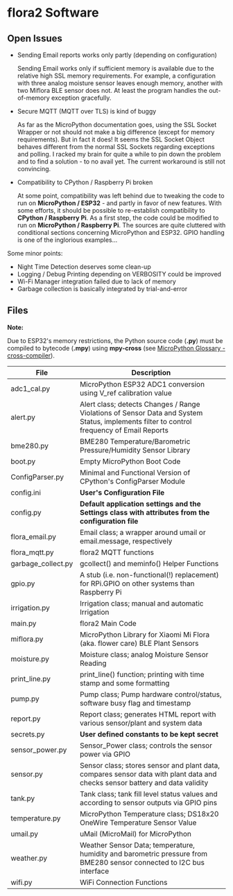 # flora2 Software

## Open Issues

- Sending Email reports works only partly (depending on configuration)

    Sending Email works only if sufficient memory is available due to the relative high SSL memory requirements. For example, a configuration with three analog moisture sensor leaves enough memory, another with two Miflora BLE sensor does not. At least the program handles the out-of-memory exception gracefully.

- Secure MQTT (MQTT over TLS) is kind of buggy

    As far as the MicroPython documentation goes, using the SSL Socket Wrapper or not should not make a big difference (except for memory requirements). But in fact it does! It seems the SSL Socket Object behaves different from the normal SSL Sockets regarding exceptions and polling. I racked my brain for quite a while to pin down the problem and to find a solution - to no avail yet. The current workaround is still not convincing.
    
- Compatibility to CPython / Raspberry Pi broken

    At some point, compatibility was left behind due to tweaking the code to run on **MicroPython / ESP32** - and partly in favor of new features. With some efforts, it should be possible to re-establish compatibility to **CPython / Raspberry Pi**. As a first step, the code could be modified to run on **MicroPython / Raspberry Pi**.
    The sources are quite cluttered with conditional sections concerning MicroPython and ESP32. GPIO handling is one of the inglorious examples...


Some minor points:
- Night Time Detection deserves some clean-up
- Logging / Debug Printing depending on VERBOSITY could be improved
- Wi-Fi Manager integration failed due to lack of memory
- Garbage collection is basically integrated by trial-and-error 


## Files

**Note:**

Due to ESP32's memory restrictions, the Python source code (**.py**) must be compiled to bytecode (**.mpy**) using **mpy-cross** (see  [MicroPython Glossary - cross-compiler](https://docs.micropython.org/en/latest/reference/glossary.html#term-cross-compiler)).

<table>
<thead>
  <tr>
    <th>File</th>
    <th>Description</th>
  </tr>
</thead>
<tbody>
  <tr>
    <td>adc1_cal.py</td>
    <td>MicroPython ESP32 ADC1 conversion using V_ref calibration value</td>
  </tr>
  <tr>
    <td>alert.py</td>
    <td>Alert class; detects Changes / Range Violations of Sensor Data and System Status, implements filter to control frequency of Email Reports</td>
  </tr>
  <tr>
    <td>bme280.py</td>
    <td>BME280 Temperature/Barometric Pressure/Humidity Sensor Library</td>
  </tr>
  <tr>
    <td>boot.py</td>
    <td>Empty MicroPython Boot Code</td>
  </tr>
  <tr>
    <td>ConfigParser.py</td>
    <td>Minimal and Functional Version of CPython's ConfigParser Module</td>
  </tr>
  <tr>
    <td>config.ini</td>
    <td><b>User's Configuration File</b></td>
  </tr>
  <tr>
    <td>config.py</td>
    <td><b>Default application settings and the Settings class with attributes from the configuration file</b></td>
  </tr>
  <tr>
    <td>flora_email.py</td>
    <td>Email class; a wrapper around umail or email.message, respectively</td>
  </tr>
  <tr>
    <td>flora_mqtt.py</td>
    <td>flora2 MQTT functions</td>
  </tr>
  <tr>
    <td>garbage_collect.py</td>
    <td>gcollect() and meminfo() Helper Functions</td>
  </tr>
  <tr>
    <td>gpio.py</td>
    <td>A stub (i.e. non-functional(!) replacement) for RPi.GPIO on other systems than Raspberry Pi</td>
  </tr>
  <tr>
    <td>irrigation.py</td>
    <td>Irrigation class; manual and automatic Irrigation</td>
  </tr>
  <tr>
    <td>main.py</td>
    <td>flora2 Main Code</td>
  </tr>
  <tr>
    <td>miflora.py</td>
    <td>MicroPython Library for Xiaomi Mi Flora (aka. flower care) BLE Plant Sensors</td>
  </tr>
  <tr>
    <td>moisture.py</td>
    <td>Moisture class; analog Moisture Sensor Reading</td>
  </tr>
  <tr>
    <td>print_line.py</td>
    <td>print_line() function; printing with time stamp and some formatting</td>
  </tr>
  <tr>
    <td>pump.py</td>
    <td>Pump class; Pump hardware control/status, software busy flag and timestamp</td>
  </tr>
  <tr>
    <td>report.py</td>
    <td>Report class; generates HTML report with various sensor/plant and system data</td>
  </tr>
  <tr>
    <td>secrets.py</td>
    <td><b>User defined constants to be kept secret</b></td>
  </tr>
  <tr>
    <td>sensor_power.py</td>
    <td>Sensor_Power class; controls the sensor power via GPIO</td>
  </tr>
  <tr>
    <td>sensor.py</td>
    <td>Sensor class; stores sensor and plant data, compares sensor data with plant data and checks sensor battery and data validity</td>
  </tr>
  <tr>
    <td>tank.py</td>
    <td>Tank class; tank fill level status values <low> and <empty> according to sensor outputs via GPIO pins</td>
  </tr>
  <tr>
    <td>temperature.py</td>
    <td>MicroPython Temperature class; DS18x20 OneWire Temperature Sensor Value</td>
  </tr>
  <tr>
    <td>umail.py</td>
    <td>uMail (MicroMail) for MicroPython</td>
  </tr>
  <tr>
    <td>weather.py</td>
    <td>Weather Sensor Data; temperature, humidity and barometric pressure from BME280 sensor connected to I2C bus interface</td>
  </tr>
  <tr>
    <td>wifi.py</td>
    <td>WiFi Connection Functions</td>
  </tr>
</tbody>
</table>
